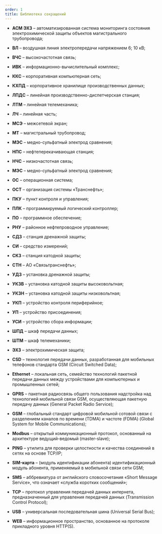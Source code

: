 ```yaml
---
order: 1
title: Библиотека сокращений
---
```


-  **АСМ ЭХЗ** – автоматизированная система мониторинга состояния электрохимической защиты объектов магистрального трубопровода;

-  **ВЛ** – воздушная линия электропередачи напряжением 6; 10 кВ;

-  **ВЧС** – высокочастотная связь;

-  **ИВК** – информационно-вычислительный комплекс;

-  **ККС** – корпоративная компьютерная сеть;

-  **КХПД** – корпоративное хранилище производственных данных;

-  **ЛПДС** – линейная производственно-диспетчерская станция;

-  **ЛТМ** – линейная телемеханика;

-  **ЛЧ** – линейная часть;

-  **МСЭ** – межсетевой экран;

-  **МТ** – магистральный трубопровод;

-  **МЭС** – медно-сульфатный электрод сравнения;

-  **НПС** – нефтеперекачивающая станция;

-  **НЧС** – низкочастотная связь;

-  **МЭС** – медно-сульфатный электрод сравнения;

-  **ОС** – операционная система;

-  **ОСТ** – организация системы «Транснефть»;

-  **ПКУ** – пункт контроля и управления;

-  **ПЛК** – программируемый логический контроллер;

-  **ПО** – программное обеспечение;

-  **РНУ** – районное нефтепроводное управление;

-  **СДЗ** – станция дренажной защиты;

-  **СИ** – средство измерений;

-  **СКЗ** – станция катодной защиты;

-  **СТН** – АО «Связьтранснефть»;

-  **УДЗ** – установка дренажной защиты;

-  **УКЗВ** – установка катодной защиты высоковольтная;

-  **УКЗН** – установка катодной защиты низковольтная;

-  **УКП** – устройство контроля периферийное;

-  **УП** – устройство присоединения;

-  **УСИ** – устройство сбора информации;

-  **ШПД** – шкаф передачи данных;

-  **ШТМ** – шкаф телемеханики;

-  **ЭХЗ** – электрохимическая защита;

-  **CSD** – технология передачи данных, разработанная для мобильных телефонов стандарта GSM (Circuit Switched Data);

-  **Ethernet** – локальная сеть, семейство технологий пакетной передачи данных между устройствами для компьютерных и промышленных сетей;

-  **GPRS** – пакетная радиосвязь общего пользования надстройка над технологией мобильной связи GSM, осуществляющая пакетную передачу данных (General Packet Radio Service);

-  **GSM** – глобальный стандарт цифровой мобильной сотовой связи с разделением каналов по времени (TDMA) и частоте (FDMA) (Global System for Mobile Communications);

-  **Modbus** – открытый коммуникационный протокол, основанный на архитектуре ведущий-ведомый (master-slave);

-  **PING** – утилита для проверки целостности и качества соединений в сетях на основе TCP/IP;

-  **SIM-карта** – (модуль идентификации абонента) идентификационный модуль абонента, применяемый в мобильной связи сети GSM;

-  **SMS** – аббревиатура от английского словосочетания «Short Message Service», что означает «служба коротких сообщений»;

-  **TCP** – протокол управления передачей данных интернета, предназначенный для управления передачей данных (Transmission Control Protocol);

-  **USB** – универсальная последовательная шина (Universal Serial Bus);

-  **WEB** – информационное пространство, основанное на протоколе прикладного уровня HTTP(S).